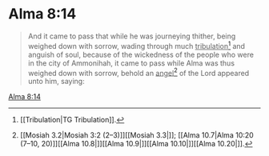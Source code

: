 # Alma 8:14

> And it came to pass that while he was journeying thither, being weighed down with sorrow, wading through much <u>tribulation</u>[^a] and anguish of soul, because of the wickedness of the people who were in the city of Ammonihah, it came to pass while Alma was thus weighed down with sorrow, behold an <u>angel</u>[^b] of the Lord appeared unto him, saying:

[Alma 8:14](https://www.churchofjesuschrist.org/study/scriptures/bofm/alma/8?lang=eng&id=p14#p14)


[^a]: [[Tribulation|TG Tribulation]].  
[^b]: [[Mosiah 3.2|Mosiah 3:2 (2–3)]][[Mosiah 3.3|]]; [[Alma 10.7|Alma 10:20 (7–10, 20)]][[Alma 10.8|]][[Alma 10.9|]][[Alma 10.10|]][[Alma 10.20|]].  
